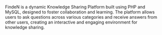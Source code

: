 FindeN is a dynamic Knowledge Sharing Platform built using PHP and MySQL, designed to foster collaboration and learning. The platform allows users to ask questions across various categories and receive answers from other users, creating an interactive and engaging environment for knowledge sharing.
